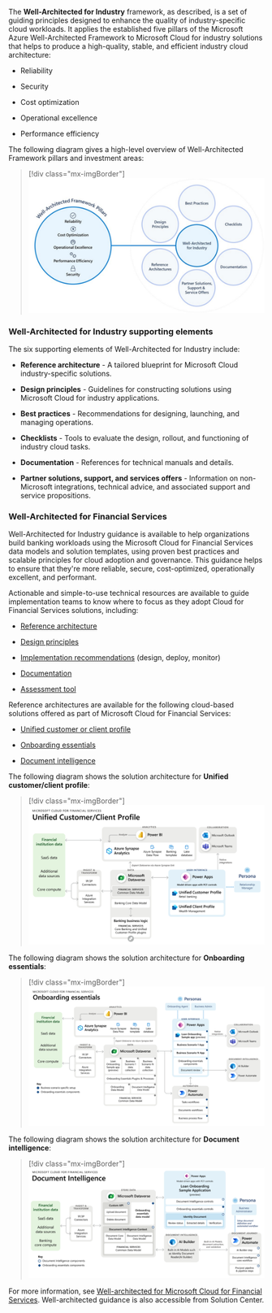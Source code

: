 
The **Well-Architected for Industry** framework, as described, is a set of guiding principles designed to enhance the quality of industry-specific cloud workloads. It applies the established five pillars of the Microsoft Azure Well-Architected Framework to Microsoft Cloud for industry solutions that helps to produce a high-quality, stable, and efficient industry cloud architecture:

-   Reliability

-   Security

-   Cost optimization

-   Operational excellence

-   Performance efficiency

The following diagram gives a high-level overview of Well-Architected Framework pillars and investment areas:

> [!div class="mx-imgBorder"]
> [![Diagram of the Well-Architected Framework pillars and how they relate to Well-Architected for Industry.](../media/pillars.png)](../media/pillars.png#lightbox)

### Well-Architected for Industry supporting elements

The six supporting elements of Well-Architected for Industry include:

-   **Reference architecture** - A tailored blueprint for Microsoft Cloud industry-specific solutions.

-   **Design principles** - Guidelines for constructing solutions using Microsoft Cloud for industry applications.

-   **Best practices** - Recommendations for designing, launching, and managing operations.

-   **Checklists** - Tools to evaluate the design, rollout, and functioning of industry cloud tasks.

-   **Documentation** - References for technical manuals and details.

-   **Partner solutions, support, and services offers** - Information on non-Microsoft integrations, technical advice, and associated support and service propositions.

### Well-Architected for Financial Services

Well-Architected for Industry guidance is available to help organizations build banking workloads using the Microsoft Cloud for Financial Services data models and solution templates, using proven best practices and scalable principles for cloud adoption and governance. This guidance helps to ensure that they're more reliable, secure, cost-optimized, operationally excellent, and performant. 

Actionable and simple-to-use technical resources are available to guide implementation teams to know where to focus as they adopt Cloud for Financial Services solutions, including: 

-   [Reference architecture](/industry/well-architected/financial-services/architecture-overview/?azure-portal=true)

-   [Design principles](/industry/well-architected/financial-services/design-principles/?azure-portal=true)

-   [Implementation recommendations](/industry/well-architected/financial-services/?azure-portal=true) (design, deploy, monitor)

-   [Documentation](/industry/financial-services/overview/?azure-portal=true)

-   [Assessment tool](https://aka.ms/wai-mcfsi-assessment/?azure-portal=true)

Reference architectures are available for the following cloud-based solutions offered as part of Microsoft Cloud for Financial Services:

-   [Unified customer or client profile](/industry/well-architected/financial-services/unified-customer-profile-architecture/?azure-portal=true)

-   [Onboarding essentials](/industry/well-architected/financial-services/onboarding-essentials-architecture/?azure-portal=true)

-   [Document intelligence](/industry/well-architected/financial-services/document-intelligence-architecture/?azure-portal=true)

The following diagram shows the solution architecture for **Unified customer/client profile**:

> [!div class="mx-imgBorder"]
> [![Diagram of the solution architecture for unified customer/client profile.](../media/unified-customer-client-profile.png)](../media/unified-customer-client-profile.png#lightbox)

The following diagram shows the solution architecture for **Onboarding essentials**:

> [!div class="mx-imgBorder"]
> [![Diagram of the solution architecture for onboarding essentials.](../media/onboarding-essentials.png)](../media/onboarding-essentials.png#lightbox)

The following diagram shows the solution architecture for **Document intelligence**:

> [!div class="mx-imgBorder"]
> [![Diagram of the solution architecture for document intelligence.](../media/document-intelligence.png)](../media/document-intelligence.png#lightbox)

For more information, see [Well-architected for Microsoft Cloud for Financial Services](/industry/well-architected/financial-services/?azure-portal=true). Well-architected guidance is also accessible from Solution Center.
